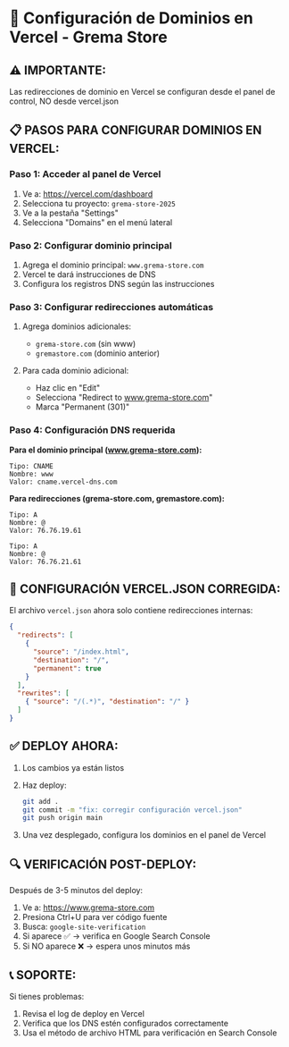 # 🔧 Configuración de Dominios en Vercel - Grema Store

## ⚠️ IMPORTANTE: 
Las redirecciones de dominio en Vercel se configuran desde el panel de control, NO desde vercel.json

## 📋 PASOS PARA CONFIGURAR DOMINIOS EN VERCEL:

### Paso 1: Acceder al panel de Vercel
1. Ve a: https://vercel.com/dashboard
2. Selecciona tu proyecto: `grema-store-2025`
3. Ve a la pestaña "Settings"
4. Selecciona "Domains" en el menú lateral

### Paso 2: Configurar dominio principal
1. Agrega el dominio principal: `www.grema-store.com`
2. Vercel te dará instrucciones de DNS
3. Configura los registros DNS según las instrucciones

### Paso 3: Configurar redirecciones automáticas
1. Agrega dominios adicionales:
   - `grema-store.com` (sin www)
   - `gremastore.com` (dominio anterior)
   
2. Para cada dominio adicional:
   - Haz clic en "Edit"
   - Selecciona "Redirect to www.grema-store.com"
   - Marca "Permanent (301)"

### Paso 4: Configuración DNS requerida

**Para el dominio principal (www.grema-store.com):**
```
Tipo: CNAME
Nombre: www
Valor: cname.vercel-dns.com
```

**Para redirecciones (grema-store.com, gremastore.com):**
```
Tipo: A
Nombre: @
Valor: 76.76.19.61

Tipo: A  
Nombre: @
Valor: 76.76.21.61
```

## 🎯 CONFIGURACIÓN VERCEL.JSON CORREGIDA:

El archivo `vercel.json` ahora solo contiene redirecciones internas:

```json
{
  "redirects": [
    {
      "source": "/index.html",
      "destination": "/",
      "permanent": true
    }
  ],
  "rewrites": [
    { "source": "/(.*)", "destination": "/" }
  ]
}
```

## ✅ DEPLOY AHORA:

1. Los cambios ya están listos
2. Haz deploy:
   ```bash
   git add .
   git commit -m "fix: corregir configuración vercel.json"
   git push origin main
   ```

3. Una vez desplegado, configura los dominios en el panel de Vercel

## 🔍 VERIFICACIÓN POST-DEPLOY:

Después de 3-5 minutos del deploy:
1. Ve a: https://www.grema-store.com
2. Presiona Ctrl+U para ver código fuente
3. Busca: `google-site-verification`
4. Si aparece ✅ → verifica en Google Search Console
5. Si NO aparece ❌ → espera unos minutos más

## 📞 SOPORTE:

Si tienes problemas:
1. Revisa el log de deploy en Vercel
2. Verifica que los DNS estén configurados correctamente
3. Usa el método de archivo HTML para verificación en Search Console
